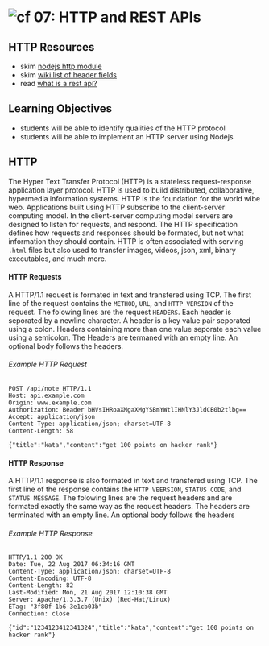 ![cf](http://i.imgur.com/7v5ASc8.png) 07: HTTP and REST APIs
===

## HTTP Resources
* skim [nodejs http module]
* skim [wiki list of header fields]
* read [what is a rest api?]

## Learning Objectives
* students will be able to identify qualities of the HTTP protocol
* students will be able to implement an HTTP server using Nodejs

## HTTP
The Hyper Text Transfer Protocol (HTTP) is a stateless request-response application layer protocol. HTTP is used to build distributed, collaborative, hypermedia information systems. HTTP is the foundation for the world wibe web. Applications built using HTTP subscribe to the client-server computing model. In the client-server computing model servers are designed to listen for requests, and respond. The HTTP specification defines how requests and responses should be formated, but not what information they should contain. HTTP is often associated with serving `.html` files but also used to transfer images, videos, json, xml, binary executables, and much more. 

#### HTTP Requests
A HTTP/1.1 request is formated in text and transfered using TCP. The first line of the request contains the `METHOD`, `URL`, and `HTTP VERSION` of the request. The folowing lines are the request `HEADERS`. Each header is seporated by a newline character. A header is a key value pair seporated using a colon. Headers containing more than one value seporate each value using a semicolon. The Headers are termaned with an empty line. An optional body follows the headers.

###### Example HTTP Request  
``` 
POST /api/note HTTP/1.1
Host: api.example.com
Origin: www.example.com
Authorization: Beader bHVsIHRoaXMgaXMgYSBmYWtlIHNlY3JldCB0b2tlbg==
Accept: application/json
Content-Type: application/json; charset=UTF-8
Content-Length: 58

{"title":"kata","content":"get 100 points on hacker rank"}
```

#### HTTP Response
A HTTP/1.1 response is also formated in text and transfered using TCP. The first line of the response contains the `HTTP VEERSION`, `STATUS CODE`, and `STATUS MESSAGE`. The folowing lines are the request headers and are formated exactly the same way as the request headers. The headers are terminated with an empty line. An optional body follows the headers

###### Example HTTP Response
```
HTTP/1.1 200 OK
Date: Tue, 22 Aug 2017 06:34:16 GMT
Content-Type: application/json; charset=UTF-8
Content-Encoding: UTF-8
Content-Length: 82
Last-Modified: Mon, 21 Aug 2017 12:10:38 GMT
Server: Apache/1.3.3.7 (Unix) (Red-Hat/Linux)
ETag: "3f80f-1b6-3e1cb03b"
Connection: close

{"id":"1234123412341324","title":"kata","content":"get 100 points on hacker rank"}
```

<!--links -->
[nodejs http module]: https://nodejs.org/api/http.html
[what is a rest api?]: https://medium.com/@lazlojuly/what-is-a-restful-api-fabb8dc2afeb#.nm7uiiltt
[wiki list of header fields]: https://en.wikipedia.org/wiki/List_of_HTTP_header_fields#Request_fields
